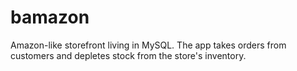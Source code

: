 # bamazon
Amazon-like storefront living in MySQL. The app takes orders from customers and depletes stock from the store's inventory.
